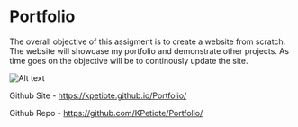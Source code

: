 # Portfolio

The overall objective of this assigment is to create a website from scratch.
The website will showcase my portfolio and demonstrate other projects.
As time goes on the objective will be to continously update the site.

![Alt text](./assets/website/portfolio.png "Portfolio")

Github Site - https://kpetiote.github.io/Portfolio/

Github Repo - https://github.com/KPetiote/Portfolio/
